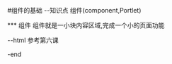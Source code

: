 #组件的基础
   --知识点
   组件(component,Portlet)

   *** 组件
   组件就是一小块内容区域,完成一个小的页面功能

   --html  参考第六课
   <!DOCTYPE html>
   <html lang="en">
   <head>
       <meta charset="UTF-8">
       <meta name="viewport" content="width-device-width,initial-scale=1">
       <script src="https://unpkg.com/vue@2.6.10/dist/vue.js"></script>
       <title>lesson22-组件的基础</title>
   </head>
   <body>
   <div id="myApp">
       <today-weather></today-weather>
   </div>
   <script>
       Vue.component('today-weather',{
           template:'<div>今天下大雨！出不去门</div>'
       });
       var myApp=new Vue({
           el:'#myApp'
       });
   </script>
   </body>
   </html>

   -end